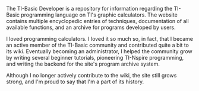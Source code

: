 The TI-Basic Developer is a repository for information regarding the TI-Basic programming language on TI's graphic calculators. The website contains multiple encyclopedic entries of techniques, documentation of all available functions, and an archive for programs developed by users.

I loved programming calculators. I loved it so much so, in fact, that I became an active member of the TI-Basic community and contributed quite a bit to its wiki. Eventually becoming an administrator, I helped the community grow by writing several beginner tutorials, pioneering TI-Nspire programming, and writing the backend for the site's program archive system.

Although I no longer actively contribute to the wiki, the site still grows strong, and I'm proud to say that I'm a part of its history.
